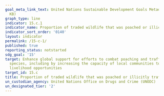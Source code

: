 ```yaml
---
goal_meta_link_text: United Nations Sustainable Development Goals Metadata (PDF 211
  KB)
graph_type: line
indicator: 15.c.1
indicator_name: Proportion of traded wildlife that was poached or illicitly trafficked
indicator_sort_order: '0140'
layout: indicator
permalink: /15-c-1/
published: true
reporting_status: notstarted
sdg_goal: '15'
target: Enhance global support for efforts to combat poaching and trafficking of protected
  species, including by increasing the capacity of local communities to pursue sustainable
  livelihood opportunities
target_id: 15.c
title: Proportion of traded wildlife that was poached or illicitly trafficked
un_custodian_agency: United Nations Office on Drugs and Crime (UNODC)
un_designated_tier: '2'
---
```

